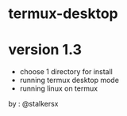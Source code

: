 # termux-desktop
# version 1.3

- choose 1 directory for install
- running termux desktop mode
- running linux on termux

by : @stalkersx
